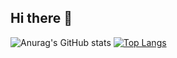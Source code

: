 ## Hi there 👋

![Anurag's GitHub stats](https://github-readme-stats.vercel.app/api?username=zephmontcheu&show_icons=true&theme=merko)
[![Top Langs](https://github-readme-stats.vercel.app/api/top-langs/?username=zephmontcheu&layout=donut)](https://github.com/zephmontcheu/CE.git)

<!--
**zephmontcheu/zephmontcheu** is a ✨ _special_ ✨ repository because its `README.md` (this file) appears on your GitHub profile.

Here are some ideas to get you started:

- 🔭 I’m currently working on ...
- 🌱 I’m currently learning ...
- 👯 I’m looking to collaborate on ...
- 🤔 I’m looking for help with ...
- 💬 Ask me about ...
- 📫 How to reach me: ...
- 😄 Pronouns: ...
- ⚡ Fun fact: ...
-->
